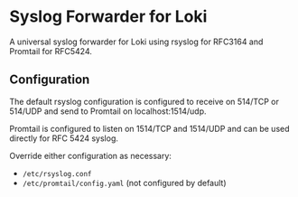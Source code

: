  # Syslog Forwarder for Loki

A universal syslog forwarder for Loki using rsyslog
for RFC3164 and Promtail for RFC5424.

## Configuration

The default rsyslog configuration is configured to receive
on 514/TCP or 514/UDP and send to Promtail on localhost:1514/udp.

Promtail is configured to listen on 1514/TCP and 1514/UDP and can
be used directly for RFC 5424 syslog.

Override either configuration as necessary:
* `/etc/rsyslog.conf`
* `/etc/promtail/config.yaml` (not configured by default)
